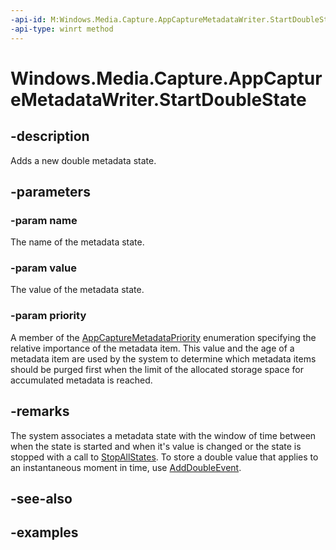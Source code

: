 ```yaml
---
-api-id: M:Windows.Media.Capture.AppCaptureMetadataWriter.StartDoubleState(System.String,System.Double,Windows.Media.Capture.AppCaptureMetadataPriority)
-api-type: winrt method
---
```


<!-- Method syntax.
public void AppCaptureMetadataWriter.StartDoubleState(String name, Double value, AppCaptureMetadataPriority priority)
-->

# Windows.Media.Capture.AppCaptureMetadataWriter.StartDoubleState

## -description
Adds a new double metadata state. 

## -parameters
### -param name
The name of the metadata state.

### -param value
The value of the metadata state.

### -param priority
A member of the [AppCaptureMetadataPriority](https://docs.microsoft.com/uwp/api/windows.media.capture.appcapturemetadatapriority) enumeration specifying the relative importance of the metadata item. This value and the age of a metadata item are used by the system to determine which metadata items should be purged first when the limit of the allocated storage space for accumulated metadata is reached.

## -remarks
The system associates a metadata state with the window of time between when the state is started and when it's value is changed or the state is stopped with a call to [StopAllStates](https://docs.microsoft.com/uwp/api/windows.media.capture.appcapturemetadatawriter#Windows_Media_Capture_AppCaptureMetadataWriter_StopAllStates). To store a double value that applies to an instantaneous moment in time, use [AddDoubleEvent](https://docs.microsoft.com/uwp/api/windows.media.capture.appcapturemetadatawriter#Windows_Media_Capture_AppCaptureMetadataWriter_AddDoubleEvent_System_String_System_Double_Windows_Media_Capture_AppCaptureMetadataPriority_).

## -see-also

## -examples

